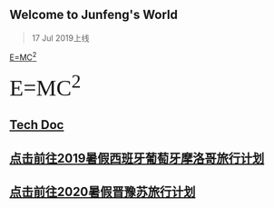 ## Welcome to Junfeng's World   
> 17 Jul 2019上线


 [E=MC<sup>2</sup>](http://www.alberteinsteinsite.com/physics/einsteinphysics.html)


<span style="font-family:Papyrus; font-size:40px;">E=MC<sup>2</sup></span>

## [Tech Doc](https://keeperlu.github.io/TechDoc/list.html)

## [点击前往2019暑假西班牙葡萄牙摩洛哥旅行计划](https://dktravel.github.io/spm.html)

## [点击前往2020暑假晋豫苏旅行计划](https://keeperlu.github.io/2020Travel/summer2020.html)
